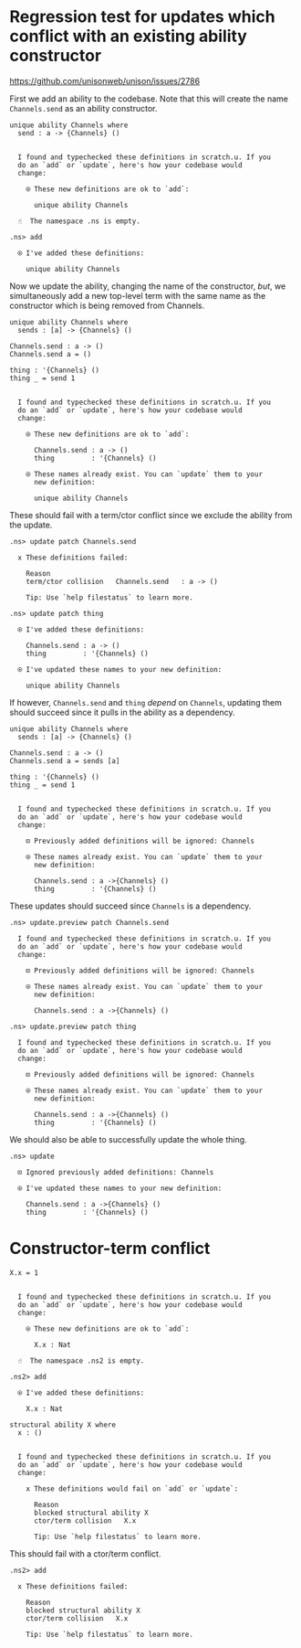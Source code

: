 # Regression test for updates which conflict with an existing ability constructor

https://github.com/unisonweb/unison/issues/2786

First we add an ability to the codebase.
Note that this will create the name `Channels.send` as an ability constructor.

```unison
unique ability Channels where
  send : a -> {Channels} ()
```

```ucm

  I found and typechecked these definitions in scratch.u. If you
  do an `add` or `update`, here's how your codebase would
  change:
  
    ⍟ These new definitions are ok to `add`:
    
      unique ability Channels

```
```ucm
  ☝️  The namespace .ns is empty.

.ns> add

  ⍟ I've added these definitions:
  
    unique ability Channels

```
Now we update the ability, changing the name of the constructor, _but_, we simultaneously
add a new top-level term with the same name as the constructor which is being
removed from Channels.

```unison
unique ability Channels where
  sends : [a] -> {Channels} ()

Channels.send : a -> ()
Channels.send a = ()

thing : '{Channels} ()
thing _ = send 1
```

```ucm

  I found and typechecked these definitions in scratch.u. If you
  do an `add` or `update`, here's how your codebase would
  change:
  
    ⍟ These new definitions are ok to `add`:
    
      Channels.send : a -> ()
      thing         : '{Channels} ()
    
    ⍟ These names already exist. You can `update` them to your
      new definition:
    
      unique ability Channels

```
These should fail with a term/ctor conflict since we exclude the ability from the update.

```ucm
.ns> update patch Channels.send

  x These definitions failed:
  
    Reason
    term/ctor collision   Channels.send   : a -> ()
  
    Tip: Use `help filestatus` to learn more.

.ns> update patch thing

  ⍟ I've added these definitions:
  
    Channels.send : a -> ()
    thing         : '{Channels} ()
  
  ⍟ I've updated these names to your new definition:
  
    unique ability Channels

```
If however, `Channels.send` and `thing` _depend_ on `Channels`, updating them should succeed since it pulls in the ability as a dependency.

```unison
unique ability Channels where
  sends : [a] -> {Channels} ()

Channels.send : a -> ()
Channels.send a = sends [a]

thing : '{Channels} ()
thing _ = send 1
```

```ucm

  I found and typechecked these definitions in scratch.u. If you
  do an `add` or `update`, here's how your codebase would
  change:
  
    ⊡ Previously added definitions will be ignored: Channels
    
    ⍟ These names already exist. You can `update` them to your
      new definition:
    
      Channels.send : a ->{Channels} ()
      thing         : '{Channels} ()

```
These updates should succeed since `Channels` is a dependency.

```ucm
.ns> update.preview patch Channels.send

  I found and typechecked these definitions in scratch.u. If you
  do an `add` or `update`, here's how your codebase would
  change:
  
    ⊡ Previously added definitions will be ignored: Channels
    
    ⍟ These names already exist. You can `update` them to your
      new definition:
    
      Channels.send : a ->{Channels} ()

.ns> update.preview patch thing

  I found and typechecked these definitions in scratch.u. If you
  do an `add` or `update`, here's how your codebase would
  change:
  
    ⊡ Previously added definitions will be ignored: Channels
    
    ⍟ These names already exist. You can `update` them to your
      new definition:
    
      Channels.send : a ->{Channels} ()
      thing         : '{Channels} ()

```
We should also be able to successfully update the whole thing.

```ucm
.ns> update

  ⊡ Ignored previously added definitions: Channels
  
  ⍟ I've updated these names to your new definition:
  
    Channels.send : a ->{Channels} ()
    thing         : '{Channels} ()

```
# Constructor-term conflict

```unison
X.x = 1
```

```ucm

  I found and typechecked these definitions in scratch.u. If you
  do an `add` or `update`, here's how your codebase would
  change:
  
    ⍟ These new definitions are ok to `add`:
    
      X.x : Nat

```
```ucm
  ☝️  The namespace .ns2 is empty.

.ns2> add

  ⍟ I've added these definitions:
  
    X.x : Nat

```
```unison
structural ability X where
  x : ()
```

```ucm

  I found and typechecked these definitions in scratch.u. If you
  do an `add` or `update`, here's how your codebase would
  change:
  
    x These definitions would fail on `add` or `update`:
    
      Reason
      blocked structural ability X
      ctor/term collision   X.x   
    
      Tip: Use `help filestatus` to learn more.

```
This should fail with a ctor/term conflict.

```ucm
.ns2> add

  x These definitions failed:
  
    Reason
    blocked structural ability X
    ctor/term collision   X.x   
  
    Tip: Use `help filestatus` to learn more.

```
